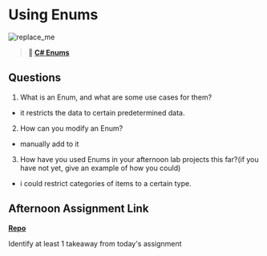 # Using Enums

![replace_me](https://codeworks.blob.core.windows.net/public/assets/img/illustrations/placeholder.svg)

> **📖 [C# Enums](https://codeworksacademy.com/fs-student-guide/resources/wk10/03-Enums)**

## Questions

1. What is an Enum, and what are some use cases for them?

- it restricts the data to certain predetermined data.

2. How can you modify an Enum?

- manually add to it

3. How have you used Enums in your afternoon lab projects this far?(if you have not yet, give an example of how you could)

- i could restrict categories of items to a certain type.

## Afternoon Assignment Link

**[Repo](https://github.com/Enderdr4gon74/<ASSIGNMENT_REPO>)**

Identify at least 1 takeaway from today's assignment

